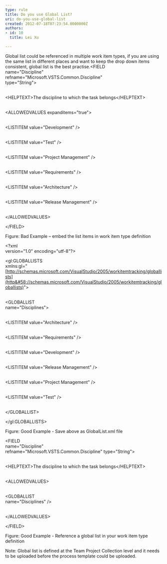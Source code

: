 ```yaml
---
type: rule
title: Do you use Global List?
uri: do-you-use-global-list
created: 2012-07-18T07:23:54.0000000Z
authors:
- id: 10
  title: Lei Xu

---
```


 
Global list could be referenced in multiple work item types, if you are using the same list in different places and want to keep the drop down items consistent, global list is the best practise.
   ​​&lt;FIELD<br>name="Discipline"<br>refname="Microsoft.VSTS.Common.Discipline"<br>type="String"&gt;


<br>&lt;HELPTEXT&gt;The discipline to which the task belongs&lt;/HELPTEXT&gt;

<br>&lt;ALLOWEDVALUES expanditems="true"&gt;

<br>&lt;LISTITEM value="Development" /&gt;

<br>&lt;LISTITEM value="Test" /&gt;

<br>&lt;LISTITEM value="Project Management" /&gt;

<br>&lt;LISTITEM value="Requirements" /&gt;

<br>&lt;LISTITEM value="Architecture" /&gt;

<br>&lt;LISTITEM value="Release Management" /&gt;

<br>&lt;/ALLOWEDVALUES&gt;

&lt;/FIELD&gt;

Figure: Bad Example – embed the list items in work item type definition



&lt;?xml<br>version="1.0" encoding="utf-8"?&gt;

&lt;gl:GLOBALLISTS<br>xmlns:gl="[http://schemas.microsoft.com/VisualStudio/2005/workitemtracking/globallists](http&#58;//schemas.microsoft.com/VisualStudio/2005/workitemtracking/globallists)"&gt;

<br>&lt;GLOBALLIST<br>name="Disciplines"&gt;

<br>&lt;LISTITEM value="Architecture" /&gt;

<br>&lt;LISTITEM value="Requirements" /&gt;

<br>&lt;LISTITEM value="Development" /&gt;

<br>&lt;LISTITEM value="Release Management" /&gt;

<br>&lt;LISTITEM value="Project Management" /&gt;

<br>&lt;LISTITEM value="Test" /&gt;

<br>&lt;/GLOBALLIST&gt;

&lt;/gl:GLOBALLISTS&gt;

Figure: Good Example - Save above as GlobalList.xml file



&lt;FIELD<br>name="Discipline"<br>refname="Microsoft.VSTS.Common.Discipline" type="String"&gt;

<br>&lt;HELPTEXT&gt;The discipline to which the task belongs&lt;/HELPTEXT&gt;

<br>&lt;ALLOWEDVALUES&gt;

<br>&lt;GLOBALLIST<br>name="Disciplines" /&gt;

<br>&lt;/ALLOWEDVALUES&gt;

&lt;/FIELD&gt;

Figure: Good Example - Reference a global list in your work item type definition



Note: Global list is defined at the Team Project Collection level and it needs to be uploaded before the process template could be uploaded.

